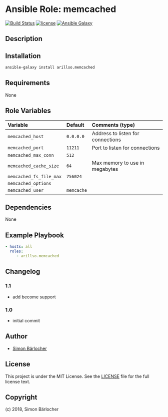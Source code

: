 # Ansible Role: memcached

[![Build Status](https://travis-ci.org/arillso/ansible.memcached.svg?branch=master)](https://travis-ci.org/arillso/ansible.memcached) [![license](https://img.shields.io/github/license/mashape/apistatus.svg)](https://sbaerlo.ch/licence) [![Ansible Galaxy](http://img.shields.io/badge/ansible--galaxy-memcached-blue.svg)](https://galaxy.ansible.com/arillso/memcached)

## Description

## Installation

```bash
ansible-galaxy install arillso.memcached
```

## Requirements

None

## Role Variables

| Variable | Default | Comments (type) |
| :--- | :--- | :--- |
| ```memcached_host``` | ```0.0.0.0``` | Address to listen for connections |
| ```memcached_port``` | ```11211``` | Port to listen for connections |
| ```memcached_max_conn``` | ```512``` | |
| ```memcached_cache_size``` |  ```64``` | Max memory to use in megabytes |
| ```memcached_fs_file_max``` | ```756024```| |
| ```memcached_options``` | | |
| ```memcached_user``` | ```memcache``` | |

## Dependencies

None

## Example Playbook

```yml
- hosts: all
  roles:
     - arillso.memcached
```

## Changelog

### 1.1

* add become support

### 1.0

* initial commit

## Author

* [Simon Bärlocher](https://sbaerlocher.ch)

## License

This project is under the MIT License. See the [LICENSE](https://sbaerlo.ch/licence) file for the full license text.

## Copyright

(c) 2018, Simon Bärlocher
